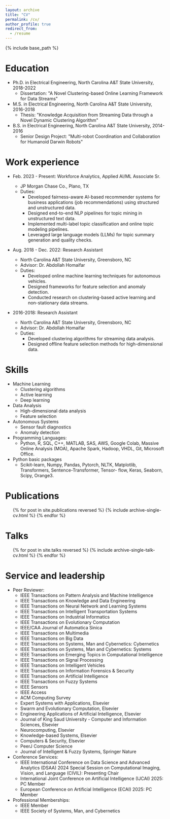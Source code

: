 ```yaml
---
layout: archive
title: "CV"
permalink: /cv/
author_profile: true
redirect_from:
  - /resume
---
```


{% include base_path %}

Education
======
* Ph.D. in Electrical Engineering, North Carolina A&T State University, 2018-2022  
  * Dissertation: "A Novel Clustering-based Online Learning Framework for Data Streams"
* M.S. in Electrical Engineering, North Carolina A&T State University, 2016-2018  
  * Thesis: "Knowledge Acquisition from Streaming Data through a Novel Dynamic Clustering Algorithm"
* B.S. in Electrical Engineering, North Carolina A&T State University, 2014-2016  
  * Senior Design Project: "Multi-robot Coordination and Collaboration for Humanoid Darwin Robots"

Work experience
======
* Feb. 2023 - Present: Workforce Analytics, Applied AI/ML Associate Sr.
  * JP Morgan Chase Co., Plano, TX  
  * Duties: 
    - Developed fairness-aware AI-based recommender systems for business applications (job recommendations) using structured and unstructured data.
    - Designed end-to-end NLP pipelines for topic mining in unstructured text data.
    - Implemented multi-label topic classification and online topic modeling pipelines.
    - Leveraged large language models (LLMs) for topic summary generation and quality checks.

* Aug. 2018 - Dec. 2022: Research Assistant  
  * North Carolina A&T State University, Greensboro, NC  
  * Advisor: Dr. Abdollah Homaifar  
  * Duties: 
    - Developed online machine learning techniques for autonomous vehicles.
    - Designed frameworks for feature selection and anomaly detection.
    - Conducted research on clustering-based active learning and non-stationary data streams.

* 2016-2018: Research Assistant  
  * North Carolina A&T State University, Greensboro, NC  
  * Advisor: Dr. Abdollah Homaifar  
  * Duties:
    - Developed clustering algorithms for streaming data analysis.
    - Designed offline feature selection methods for high-dimensional data.

Skills
======
* Machine Learning
  * Clustering algorithms
  * Active learning
  * Deep learning
* Data Analysis
  * High-dimensional data analysis
  * Feature selection
* Autonomous Systems
  * Sensor fault diagnostics
  * Anomaly detection
* Programming Languages:
  * Python, R, SQL, C++, MATLAB, SAS, AWS, Google Colab, Massive Online Analysis (MOA), Apache Spark, Hadoop, VHDL, Git, Microsoft Office.
* Python basic packages
  * Scikit-learn, Numpy, Pandas, Pytorch, NLTK, Matplotlib, Transformers, Sentence-Transformer, Tensor- flow, Keras, Seaborn, Scipy, Orange3.

Publications
======
<ul>{% for post in site.publications reversed %}
    {% include archive-single-cv.html %}
{% endfor %}</ul>

Talks
======
<ul>{% for post in site.talks reversed %}
    {% include archive-single-talk-cv.html %}
{% endfor %}</ul>


Service and leadership
======
* Peer Reviewer:
  - IEEE Transactions on Pattern Analysis and Machine Intelligence
  - IEEE Transactions on Knowledge and Data Engineering
  - IEEE Transactions on Neural Network and Learning Systems
  - IEEE Transactions on Intelligent Transportation Systems
  - IEEE Transactions on Industrial Informatics
  - IEEE Transactions on Evolutionary Computation
  - IEEE/CAA Journal of Automatica Sinica
  - IEEE Transactions on Multimedia
  - IEEE Transactions on Big Data
  - IEEE Transactions on Systems, Man and Cybernetics: Cybernetics
  - IEEE Transactions on Systems, Man and Cybernetics: Systems
  - IEEE Transactions on Emerging Topics in Computational Intelligence
  - IEEE Transactions on Signal Processing
  - IEEE Transactions on Intelligent Vehicles
  - IEEE Transactions on Information Forensics & Security
  - IEEE Transactions on Artificial Intelligence
  - IEEE Transactions on Fuzzy Systems
  - IEEE Sensors
  - IEEE Access
  - ACM Computing Survey
  - Expert Systems with Applications, Elsevier
  - Swarm and Evolutionary Computation, Elsevier
  - Engineering Applications of Artificial Intelligence, Elsevier
  - Journal of King Saud University - Computer and Information Sciences, Elsevier
  - Neurocomputing, Elsevier
  - Knowledge-based Systems, Elsevier
  - Computers & Security, Elsevier
  - PeerJ Computer Science
  - Journal of Intelligent & Fuzzy Systems, Springer Nature
* Conference Services:
  - IEEE International Conference on Data Science and Advanced Analytics (DSAA) 2024 Special Session on Computational Imaging, Vision, and Language (CIVIL): Presenting Chair
  - International Joint Conference on Artificial Intelligence (IJCAI) 2025: PC Member
  - European Conference on Artificial Intelligence (ECAI) 2025: PC Member
* Professional Memberships:
  - IEEE Member
  - IEEE Society of Systems, Man, and Cybernetics

